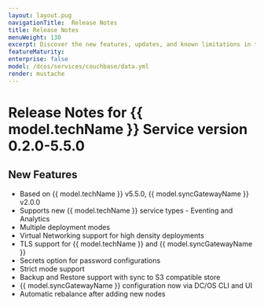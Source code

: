 ```yaml
---
layout: layout.pug
navigationTitle:  Release Notes
title: Release Notes
menuWeight: 130
excerpt: Discover the new features, updates, and known limitations in this release of the Couchbase Service
featureMaturity:
enterprise: false
model: /dcos/services/couchbase/data.yml
render: mustache
---
```


# Release Notes for {{ model.techName }} Service version 0.2.0-5.5.0

## New Features
* Based on {{ model.techName }} v5.5.0, {{ model.syncGatewayName }} v2.0.0
* Supports new {{ model.techName }} service types - Eventing and Analytics
* Multiple deployment modes
* Virtual Networking support for high density deployments
* TLS support for {{ model.techName }} and {{ model.syncGatewayName }}
* Secrets option for password configurations
* Strict mode support
* Backup and Restore support with sync to S3 compatible store
* {{ model.syncGatewayName }} configuration now via DC/OS CLI and UI
* Automatic rebalance after adding new nodes
